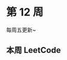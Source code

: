 # 第 12 周 <Badge text="已发布" type="tip"/>

每周五更新~



## 本周 LeetCode


<SolutionItem :dataSource="[
  {
    title: '0509 斐波那契数',
    imgUrl: 'https://w3fun-1253290453.cos.ap-chengdu.myqcloud.com/cattle/solution/easy/0509-fibonacci-number.png',
    link: '/solution/easy/0509-fibonacci-number.html'
  },
  {
    title: '0896 单调数列',
    imgUrl: 'https://w3fun-1253290453.cos.ap-chengdu.myqcloud.com/cattle/solution/easy/0896-monotonic-array.png',
    link: '/solution/easy/0896-monotonic-array.html'
  },
  {
    title: '0905 按奇偶排序数组',
    imgUrl: 'https://w3fun-1253290453.cos.ap-chengdu.myqcloud.com/cattle/solution/easy/0905-sort-array-by-parity.png',
    link: '/solution/easy/0905-sort-array-by-parity.html'
  },
  {
    title: '0914 卡牌分组',
    imgUrl: 'https://w3fun-1253290453.cos.ap-chengdu.myqcloud.com/cattle/solution/easy/0914-x-of-a-kind-in-a-deck-of-cards.png',
    link: '/solution/easy/0914-x-of-a-kind-in-a-deck-of-cards.html'
  },
  {
    title: '0922 按奇偶排序数组 II',
    imgUrl: 'https://w3fun-1253290453.cos.ap-chengdu.myqcloud.com/cattle/solution/easy/0922-sort-array-by-parity-ii.png',
    link: '/solution/easy/0922-sort-array-by-parity-ii.html'
  },
  {
    title: '0941 有效的山脉数组',
    imgUrl: 'https://w3fun-1253290453.cos.ap-chengdu.myqcloud.com/cattle/solution/easy/0941-valid-mountain-array.png',
    link: '/solution/easy/0941-valid-mountain-array.html'
  },
  {
    title: '0977 有序数组的平方​',
    imgUrl: 'https://w3fun-1253290453.cos.ap-chengdu.myqcloud.com/cattle/solution/easy/0977-squares-of-a-sorted-array.png',
    link: '/solution/easy/0977-squares-of-a-sorted-array.html'
  }
]" />


